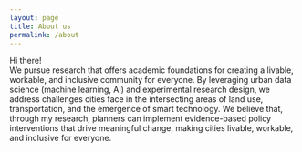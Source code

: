 ```yaml
---
layout: page
title: About us
permalink: /about
---
```


Hi there! <br> 
We pursue research that offers academic foundations for creating a livable, workable, and inclusive community for everyone. By leveraging urban data science (machine learning, AI) and experimental research design, we address challenges cities face in the intersecting areas of land use, transportation, and the emergence of smart technology. We believe that, through my research, planners can implement evidence-based policy interventions that drive meaningful change, making cities livable, workable, and inclusive for everyone. 



